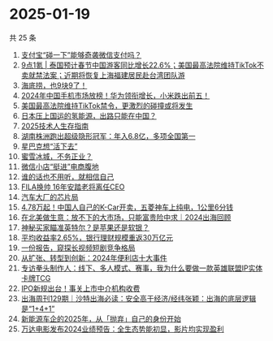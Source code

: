 # 2025-01-19

共 25 条

<!-- BEGIN 36KR -->
<!-- 最后更新时间 2025-01-19 04:13:53 +0800 -->
1. [支付宝“碰一下”能够奇袭微信支付吗？](https://36kr.com/p/3115349943553544)
1. [9点1氪 | 泰国预计春节中国游客同比增长22.6%；美国最高法院维持TikTok不卖就禁法案；近期将恢复上海福建居民赴台湾团队游](https://36kr.com/p/3127034115577864)
1. [海底捞，也9块9了！](https://36kr.com/p/3126811223513093)
1. [2024年中国手机市场放榜！华为领衔增长，小米跌出前五！](https://36kr.com/p/3127018172743433)
1. [美国最高法院维持TikTok禁令，更激烈的碰撞或将发生](https://36kr.com/p/3127432198946311)
1. [日本压上国运的氢能源，出路只能在中国？](https://36kr.com/p/3126771439606025)
1. [2025技术人生存指南](https://36kr.com/p/3105259345612551)
1. [湖南株洲跑出超级隐形冠军：年入6.8亿，多项全国第一](https://36kr.com/p/3126811507693570)
1. [星巴克想“活下去”](https://36kr.com/p/3126761862519046)
1. [蜜雪冰城，不务正业？](https://36kr.com/p/3127005671889155)
1. [微信小店“挺进”电商腹地](https://36kr.com/p/3126912261036288)
1. [谁的话也不用听，就相信自己](https://36kr.com/p/3126771702782208)
1. [FILA换帅 16年安踏老将离任CEO](https://36kr.com/p/3126906609899523)
1. [汽车大厂的芯片局](https://36kr.com/p/3127592631638280)
1. [4.78万起！中国人自己的K-Car开卖，五菱神车上纯电，1公里6分钱](https://36kr.com/p/3126808349382663)
1. [在北美做生意：放不下的大市场，只能富贵险中求｜2024出海回顾](https://36kr.com/p/3127610975426823)
1. [神秘买家瞄准英特尔？是苹果还是软银？](https://36kr.com/p/3127574598024708)
1. [平均收益率2.65%，银行理财规模重返30万亿元](https://36kr.com/p/3126886893476097)
1. [一份报告，窥探长视频短剧竞争格局](https://36kr.com/p/3126890462435592)
1. [从扩张、转型到创新：2024年便利店十大事件](https://36kr.com/p/3127637211420677)
1. [专访拳头制作人：线下、多人模式、赛事，我为什么要做一款英雄联盟IP实体卡牌TCG](https://36kr.com/p/3126864521041924)
1. [IPO新规出台！事关上市中介机构收费](https://36kr.com/p/3126817760198151)
1. [出海周刊129期｜沙特出海必读：安全高于经济/经纬张颖：出海的底层逻辑是“1+4+1”](https://36kr.com/p/3126589632387076)
1. [新能源车企的2025年，从「抛弃」自己的身份开始](https://36kr.com/p/3126927727695881)
1. [万达电影发布2024业绩预告：全生态势能初显，影片均实现盈利](https://36kr.com/p/3128360555763721)
<!-- END 36KR -->